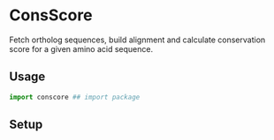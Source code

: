 # ConsScore

Fetch ortholog sequences, build alignment and calculate conservation score for a given amino acid sequence.

## Usage

```python
import conscore ## import package
```

## Setup

